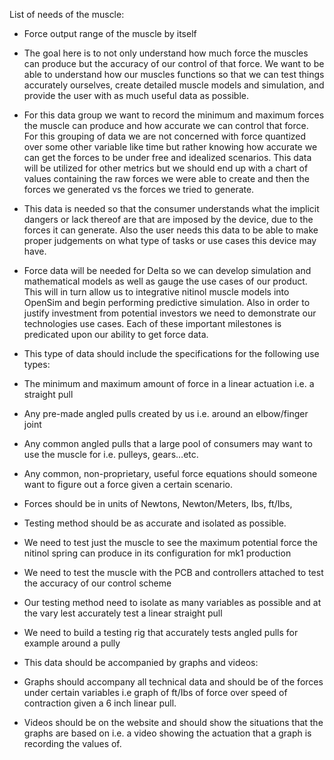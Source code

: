 List of needs of the muscle:

- Force output range of the muscle by itself

- The goal here is to not only understand how much force the muscles can produce but the accuracy of our control of that force. We want to be able to understand how our muscles functions so that we can test things accurately ourselves, create detailed muscle models and simulation, and provide the user with as much useful data as possible.
- For this data group we want to record the minimum and maximum forces the muscle can produce and how accurate we can control that force. For this grouping of data we are not concerned with force quantized over some other variable like time but rather knowing how accurate we can get the forces to be under free and idealized scenarios. This data will be utilized for other metrics but we should end up with a chart of values containing the raw forces we were able to create and then the forces we generated vs the forces we tried to generate.

- This data is needed so that the consumer understands what the implicit dangers or lack thereof are that are imposed by the device, due to the forces it can generate. Also the user needs this data to be able to make proper judgements on what type of tasks or use cases this device may have.
- Force data will be needed for Delta so we can develop simulation and mathematical models as well as gauge the use cases of our product. This will in turn allow us to integrative nitinol muscle models into OpenSim and begin performing predictive simulation. Also in order to justify investment from potential investors we need to demonstrate our technologies use cases. Each of these important milestones is predicated upon our ability to get force data.

- This type of data should include the specifications for the following use types:

- The minimum and maximum amount of force in a linear actuation i.e. a straight pull
- Any pre-made angled pulls created by us i.e. around an elbow/finger joint
- Any common angled pulls that a large pool of consumers may want to use the muscle for i.e. pulleys, gears…etc.
- Any common, non-proprietary, useful force equations should someone want to figure out a force given a certain scenario.

- Forces should be in units of Newtons, Newton/Meters, Ibs, ft/Ibs,
- Testing method should be as accurate and isolated as possible.

- We need to test just the muscle to see the maximum potential force the nitinol spring can produce in its configuration for mk1 production
- We need to test the muscle with the PCB and controllers attached to test the accuracy of our control scheme
- Our testing method need to isolate as many variables as possible and at the vary lest accurately test a linear straight pull
- We need to build a testing rig that accurately tests angled pulls for example around a pully

- This data should be accompanied by graphs and videos:

- Graphs should accompany all technical data and should be of the forces under certain variables i.e graph of ft/Ibs of force over speed of contraction given a 6 inch linear pull.
- Videos should be on the website and should show the situations that the graphs are based on i.e. a video showing the actuation that a graph is recording the values of.